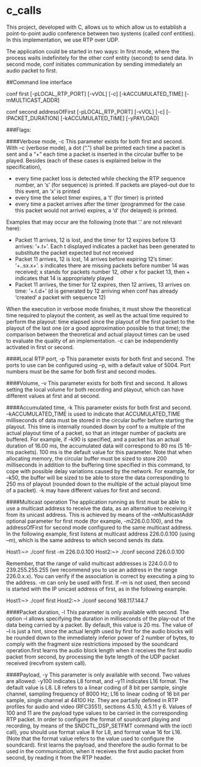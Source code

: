 # c_calls


This project, developed with C, allows us to which allow us to establish a point-to-point audio conference 
between two systems (called conf entities). In this implementation, we use RTP over UDP.

The application could be started in two ways: In first mode, where the process waits indefinitely for the other conf entity (second) to send data. In second mode, conf initiates communication by sending immediately an audio packet to first.

##Command line interface

conf first [-pLOCAL_RTP_PORT] [-vVOL] [-c] [-kACCUMULATED_TIME] [-mMULTICAST_ADDR]

conf second addressOfFirst [-pLOCAL_RTP_PORT] [-vVOL] [-c] [-lPACKET_DURATION] [-kACCUMULATED_TIME] [-yPAYLOAD]

###Flags:

####Verbose mode, -c
This parameter exists for both first and second.
With –c (verbose mode), a dot (“.”) shall be printed each time a packet is sent and a “+” each time a packet is inserted in the circular buffer to be played. Besides (each of these cases is explained below in the specification),


- every time packet loss is detected while checking the RTP sequence number, an ‘s’ (for sequence) is printed. If packets are played-out due to this event, an ‘x’ is printed
- every time the select timer expires, a ‘t’ (for timer) is printed
- every time a packet arrives after the timer (programmed for the case this packet would not arrive) expires, a ‘d’ (for delayed) is printed.

Examples that may occur are the following (note that ‘.’ are not relevant here):

- Packet 11 arrives, 12 is lost, and the timer for 12 expires before 13 arrives: ‘+.t+’.
Each t displayed indicates a packet has been generated to substitute the packet expected but not received
- Packet 11 arrives, 12 is lost, 14 arrives before expiring 12’s timer: ‘+..sx.x+’.
s indicates there are missing packets before number 14 was received; x stands for packets number 12, other x for packet 13, then + indicates that 14 is appropriately played
- Packet 11 arrives, the timer for 12 expires, then 12 arrives, 13 arrives on time: ‘+.t.d+’ (d is generated by 12 arriving when conf has already ‘created’ a packet with sequence 12)

When the execution in verbose mode finishes, it must show the theoretical time required to playout the content, as well as the actual time required to perform the playout: time elapsed since the playout of the first packet to the playout of the last one (or a good approximation possible to that time); the comparison between the theoretical and actual playout times can be used to evaluate the quality of an implementation.
-c can be independently activated in first or second.

####Local RTP port, -p
This parameter exists for both first and second.
The ports to use can be configured using –p, with a default value of 5004.
Port numbers must be the same for both first and second modes.

####Volume, -v
This parameter exists for both first and second.
It allows setting the local volume for both recording and playout, which can have different values at first and at second.

####Accumulated time, -k
This parameter exists for both first and second.
–kACCUMULATED_TIME is used to indicate that ACCUMULATED_TIME milliseconds of data must be stored in the circular buffer before starting the playout. This time is internally rounded down by conf to a multiple of the actual playout time of a packet, so that an integer number of packets are buffered. For example, if –k90 is specified, and a packet has an actual duration of 16.00 ms, the accumulated data will correspond to 80 ms (5 16-ms packets).
100 ms is the default value for this parameter.
Note that when allocating memory, the circular buffer must be sized to store 200 milliseconds in addition to the buffering time specified in this command, to cope with possible delay variations caused by the network. For example, for –k50, the buffer will be sized to be able to store the data corresponding to 250 ms of playout (rounded down to the multiple of the actual playout time of a packet).
-k may have different values for first and second.

####Multicast operation
The application running as first must be able to use a multicast address to receive the data, as an alternative to receiving it from its unicast address. This is achieved by means of the –mMulticastAddr optional parameter for first mode (for example, -m226.0.0.100), and the addressOfFirst for second mode configured to the same multicast address. In the following example, first listens at multicast address 226.0.0.100 (using –m), which is the same address to which second sends its data.

Host1:~> ./conf first -m 226.0.0.100
Host2:~> ./conf second 226.0.0.100

Remember, that the range of valid multicast addresses is 224.0.0.0 to 239.255.255.255 (we recommend you to use an address in the range 226.0.x.x). You can verify if the association is correct by executing a ping to the address.
-m can only be used with first.
If –m is not used, then second is started with the IP unicast address of first, as in the following example.


Host1:~> ./conf first
Host2:~> ./conf second 168.117.144.7

####Packet duration, -l
This parameter is only available with second.
The option –l allows specifying the duration in milliseconds of the play-out of the data being carried by a packet. By default, this value is 20 ms.
The value of –l is just a hint, since the actual length used by first for the audio blocks will be rounded down to the immediately inferior power of 2 number of bytes, to comply with the fragment size restrictions imposed by the soundcard operation.first learns the audio block length when it receives the first audio packet from second, by processing the byte length of the UDP packet received (recvfrom system call).

####Payload, -y
This parameter is only available with second.
Two values are allowed: -y100 indicates L8 format, and –y11 indicates L16 format. The default value is L8.
L8 refers to a linear coding of 8 bit per sample, single channel, sampling frequency of 8000 Hz; L16 to linear coding of 16 bit per sample, single channel at 44100 Hz. They are partially defined in RTP profiles for audio and video (RFC3551), sections 4.5.10, 4.5.11 y 6.
Values of 100 and 11 are the payload type values to be carried in the corresponding RTP packet.
In order to configure the format of soundcard playing and recording, by means of the SNDCTL_DSP_SETFMT command with the ioctl call), you should use format value 8 for L8, and format value 16 for L16. (Note that the format value refers to the value used to configure the soundcard).
first learns the payload, and therefore the audio format to be used in the communication, when it receives the first audio packet from second, by reading it from the RTP header.
